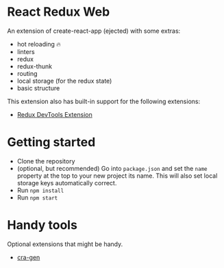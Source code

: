 # React Redux Web

An extension of create-react-app (ejected) with some extras:

- hot reloading :fire:
- linters
- redux
- redux-thunk
- routing
- local storage (for the redux state)
- basic structure

This extension also has built-in support for the following extensions:

- [Redux DevTools Extension](https://github.com/zalmoxisus/redux-devtools-extension#installation)


# Getting started

- Clone the repository
- (optional, but recommended) Go into `package.json` and set the `name` property
  at the top to your new project its name. This will also set local storage keys
  automatically correct.
- Run `npm install`
- Run `npm start`

# Handy tools

Optional extensions that might be handy.

- [cra-gen](https://github.com/kkoomen/cra-gen)
